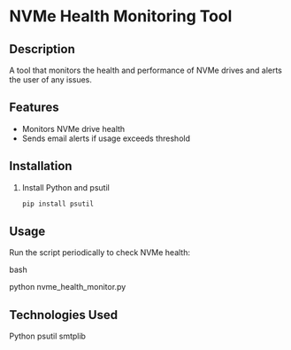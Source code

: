 # NVMe Health Monitoring Tool

## Description
A tool that monitors the health and performance of NVMe drives and alerts the user of any issues.

## Features
- Monitors NVMe drive health
- Sends email alerts if usage exceeds threshold

## Installation
1. Install Python and psutil
   ```bash
   pip install psutil

## Usage

Run the script periodically to check NVMe health:

bash

python nvme_health_monitor.py

## Technologies Used

Python
psutil
smtplib
